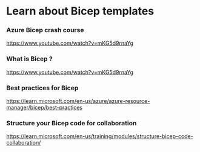 # Learn about Bicep templates

### Azure Bicep crash course
https://www.youtube.com/watch?v=mKG5d9rnaYg

### What is Bicep ?
https://www.youtube.com/watch?v=mKG5d9rnaYg

### Best practices for Bicep
https://learn.microsoft.com/en-us/azure/azure-resource-manager/bicep/best-practices

### Structure your Bicep code for collaboration
https://learn.microsoft.com/en-us/training/modules/structure-bicep-code-collaboration/

